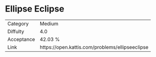 # Ellipse Eclipse

<table>
    <tr>
        <td>Category</td>
        <td>Medium</td>
    </tr>
    <tr>
        <td>Diffulty</td>
        <td>4.0</td>
    </tr>
    <tr>
        <td>Acceptance</td>
        <td>42.03 %</td>
    </tr>
    <tr>
        <td>Link</td>
        <td>https://open.kattis.com/problems/ellipseeclipse</td>
    </tr>
</table>